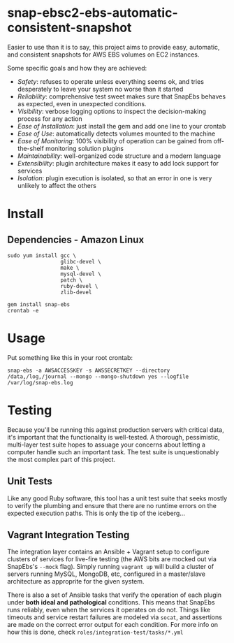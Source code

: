 snap-ebsc2-ebs-automatic-consistent-snapshot
===

Easier to use than it is to say, this project aims to provide easy, automatic,
and consistent snapshots for AWS EBS volumes on EC2 instances.

Some specific goals and how they are achieved:

 - *Safety*: refuses to operate unless everything seems ok, and tries desperately to leave your system no worse than it started
 - *Reliability*: comprehensive test sweet makes sure that SnapEbs behaves as expected, even in unexpected conditions.
 - *Visibility*: verbose logging options to inspect the decision-making process for any action
 - *Ease of Installation*: just install the gem and add one line to your crontab
 - *Ease of Use*: automatically detects volumes mounted to the machine
 - *Ease of Monitoring*: 100% visibility of operation can be gained from off-the-shelf monitoring solution plugins
 - *Maintainability*: well-organized code structure and a modern language 
 - *Extensibility*: plugin architecture makes it easy to add lock support for services
 - *Isolation*: plugin execution is isolated, so that an error in one is very unlikely to affect the others

Install
===

Dependencies - Amazon Linux
---

```
sudo yum install gcc \
                 glibc-devel \
                 make \
                 mysql-devel \
                 patch \
                 ruby-devel \
                 zlib-devel

gem install snap-ebs
crontab -e
```

Usage
===

Put something like this in your root crontab:
```
snap-ebs -a AWSACCESSKEY -s AWSSECRETKEY --directory /data,/log,/journal --mongo --mongo-shutdown yes --logfile /var/log/snap-ebs.log
```

Testing
===

Because you'll be running this against production servers with critical data, it's important that the functionality is well-tested. A thorough, pessimistic, multi-layer test suite hopes to assuage your concerns about letting a computer handle such an important task. The test suite is unquestionably the most complex part of this project.

Unit Tests
---

Like any good Ruby software, this tool has a unit test suite that seeks mostly to verify the plumbing and ensure that there are no runtime errors on the expected execution paths. This is only the tip of the iceberg...

Vagrant Integration Testing
---

The integration layer contains an Ansible + Vagrant setup to configure clusters of services for live-fire testing (the AWS bits are mocked out via SnapEbs's `--mock` flag). Simply running `vagrant up` will build a cluster of servers running MySQL, MongoDB, etc, configured in a master/slave architecture as approprite for the given system.

There is also a set of Ansible tasks that verify the operation of each plugin under **both ideal and pathological** conditions. This means that SnapEbs runs reliably, even when the services it operates on do not. Things like timeouts and service restart failures are modeled via `socat`, and assertions are made on the correct error output for each condition. For more info on how this is done, check `roles/integration-test/tasks/*.yml`

